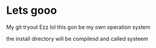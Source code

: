 # Lets gooo
My git tryout
Ezz lol
this gon be my own operation system

the install directory will be compilesd and called systeem